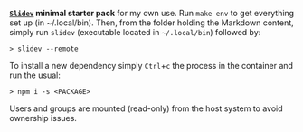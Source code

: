 **[`Slidev`](https://sli.dev/) minimal starter pack** for my own use. Run `make env` to
get everything set up  (in ~/.local/bin). Then, from the folder holding the Markdown
content, simply run `slidev` (executable located in `~/.local/bin`) followed by:

```shell
> slidev --remote
```

To install a new dependency simply `Ctrl`+`c` the process in the container and run the
usual:

```shell
> npm i -s <PACKAGE>
```

Users and groups are mounted (read-only) from the host system to avoid ownership issues.
